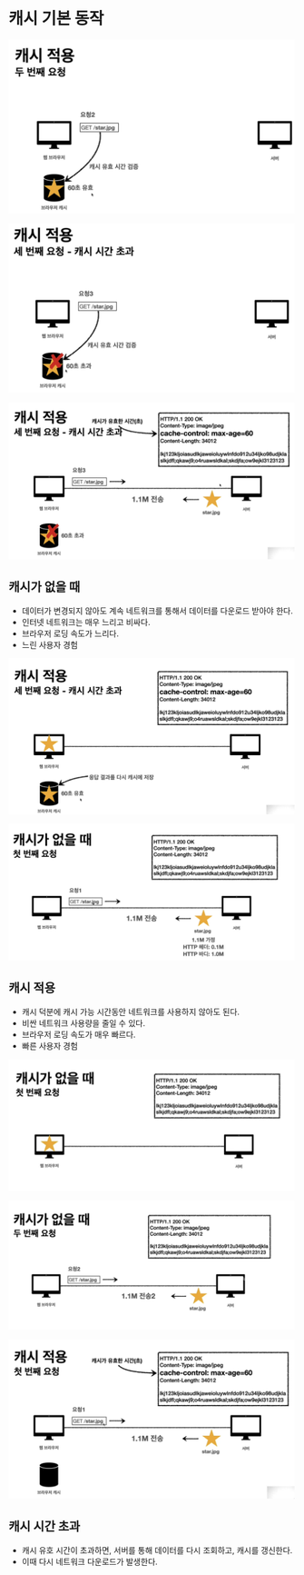 # 캐시 기본 동작

![스크린샷 2021-12-24 오전 12.39.27.png](Cache/1.png)

![스크린샷 2021-12-24 오전 12.40.21.png](Cache/2.png)

![스크린샷 2021-12-24 오전 12.40.31.png](Cache/3.png)

## 캐시가 없을 때

- 데이터가 변경되지 않아도 계속 네트워크를 통해서 데이터를 다운로드 받아야 한다.
- 인터넷 네트워크는 매우 느리고 비싸다.
- 브라우저 로딩 속도가 느리다.
- 느린 사용자 경험

![스크린샷 2021-12-24 오전 12.42.34.png](Cache/4.png)

![스크린샷 2021-12-24 오전 1.01.30.png](Cache/5.png)

## 캐시 적용

- 캐시 덕분에 캐시 가능 시간동안 네트워크를 사용하지 않아도 된다.
- 비싼 네트워크 사용량을 줄일 수 있다.
- 브라우저 로딩 속도가 매우 빠르다.
- 빠른 사용자 경험

![스크린샷 2021-12-24 오전 1.02.45.png](Cache/6.png)

![스크린샷 2021-12-24 오전 1.02.57.png](Cache/7.png)

![스크린샷 2021-12-24 오전 1.03.23.png](Cache/8.png)

## 캐시 시간 초과

- 캐시 유호 시간이 초과하면, 서버를 통해 데이터를 다시 조회하고, 캐시를 갱신한다.
- 이때 다시 네트워크 다운로드가 발생한다.